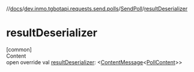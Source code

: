 //[docs](../../../index.md)/[dev.inmo.tgbotapi.requests.send.polls](../index.md)/[SendPoll](index.md)/[resultDeserializer](result-deserializer.md)



# resultDeserializer  
[common]  
Content  
open override val [resultDeserializer](result-deserializer.md): <[ContentMessage](../../dev.inmo.tgbotapi.types.message.abstracts/-content-message/index.md)<[PollContent](../../dev.inmo.tgbotapi.types.message.content/-poll-content/index.md)>>  



